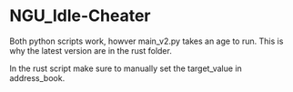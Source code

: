 # NGU_Idle-Cheater
Both python scripts work, howver main_v2.py takes an age to run. This is why the latest version are in the rust folder.

In the rust script make sure to manually set the target_value in address_book.
